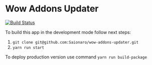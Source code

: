 # Wow Addons Updater
[![Build Status](https://www.travis-ci.com/Saionaro/wow-addons-updater.svg?branch=master)](https://travis-ci.org/Saionaro/wow-addons-updater)

To build this app in the development mode follow next steps:   

1. `git clone git@github.com:Saionaro/wow-addons-updater.git`   
2. `yarn run start`   

To deploy production version use command `yarn run build-package`   
